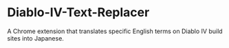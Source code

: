 # Diablo-IV-Text-Replacer
A Chrome extension that translates specific English terms on Diablo IV build sites into Japanese.
